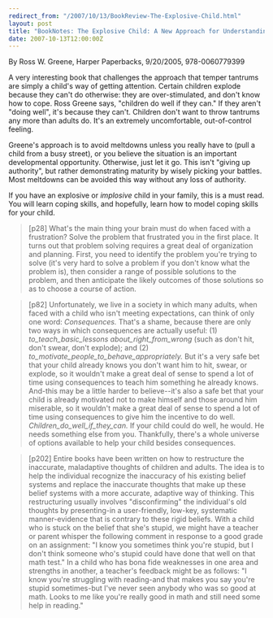 ```yaml
---
redirect_from: "/2007/10/13/BookReview-The-Explosive-Child.html"
layout: post
title: "BookNotes: The Explosive Child: A New Approach for Understanding and Parenting Easily Frustrated, Chronically Inflexible Children"
date: 2007-10-13T12:00:00Z
---
```

By Ross W. Greene, Harper Paperbacks, 9/20/2005, 978-0060779399

A very interesting book that challenges the approach that temper
tantrums are simply a child's way of getting attention.  Certain
children explode because they can't do otherwise: they are
over-stimulated, and don't know how to cope.  Ross Greene says,
"children do well if they can."  If they aren't "doing well", it's
because they can't.  Children don't want to throw tantrums any more
than adults do.  It's an extremely uncomfortable, out-of-control
feeling.

Greene's approach is to avoid meltdowns unless you really have to
(pull a child from a busy street), or you believe the situation is an
important developmental opportunity.  Otherwise, just let it go.  This
isn't "giving up authority", but rather demonstrating maturity by
wisely picking your battles.  Most meltdowns can be avoided this way
without any loss of authority.

If you have an explosive or *implosive* child in your family, this is
a must read.  You will learn coping skills, and hopefully, learn how
to model coping skills for your child.


> [p28] What's the main thing your brain must do when faced with a
> frustration? Solve the problem that frustrated you in the first
> place. It turns out that problem solving requires a great deal of
> organization and planning. First, you need to identify the problem
> you're trying to solve (it's very hard to solve a problem if you don't
> know what the problem is), then consider a range of possible solutions
> to the problem, and then anticipate the likely outcomes of those
> solutions so as to choose a course of action.  



> [p82] Unfortunately, we live in a society in which many adults, when
> faced with a child who isn't meeting expectations, can think of only
> one word: _Consequences._ That's a shame, because there are only two
> ways in which consequences are actually useful: (1)
> _to_teach_basic_lessons_ _about_right_from_wrong_ (such as don't hit,
> don't swear, don't explode); and (2)
> _to_motivate_people_to_behave_appropriately._ But it's a very safe bet
> that your child already knows you don't want him to hit, swear, or
> explode, so it wouldn't make a great deal of sense to spend a lot of
> time using consequences to teach him something he already
> knows. And-this may be a little harder to believe--it's also a safe
> bet that your child is already motivated not to make himself and those
> around him miserable, so it wouldn't make a great deal of sense to
> spend a lot of time using consequences to give him the incentive to do
> well. _Children_do_well_if_they_can._ If your child could do well, he
> would. He needs something else from you. Thankfully, there's a whole
> universe of options available to help your child besides consequences.



> [p202] Entire books have been written on how to restructure the
> inaccurate, maladaptive thoughts of children and adults. The idea is
> to help the individual recognize the inaccuracy of his existing belief
> systems and replace the inaccurate thoughts that make up these belief
> systems with a more accurate, adaptive way of thinking. This
> restructuring usually involves "disconfirming" the individual's old
> thoughts by presenting-in a user-friendly, low-key, systematic
> manner-evidence that is contrary to these rigid beliefs. With a child
> who is stuck on the belief that she's stupid, we might have a teacher
> or parent whisper the following comment in response to a good grade on
> an assignment: "I know you sometimes think you're stupid, but I don't
> think someone who's stupid could have done that well on that math
> test." In a child who has bona fide weaknesses in one area and
> strengths in another, a teacher's feedback might be as follows: "I
> know you're struggling with reading-and that makes you say you're
> stupid sometimes-but I've never seen anybody who was so good at
> math. Looks to me like you're really good in math and still need some
> help in reading."
> 



